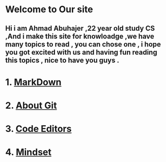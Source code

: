 # Welcome to Our site

## Hi i am Ahmad Abuhajer ,22 year old study CS ,And i make this site for knowloadge ,we have many topics to read , you can chose one , i hope you got excited with us and having fun reading this topics , nice to have you guys  .


# 1. [MarkDown](markdawn.md)
# 2.  [About Git](read3.md)
# 3. [Code Editors](read2.md)
# 4. [Mindset](README.md)

